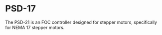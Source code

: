 # PSD-17
The PSD-21 is an FOC controller designed for stepper motors, specifically for NEMA 17 stepper motors.
